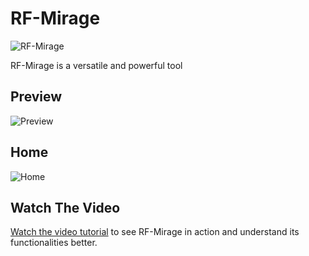# RF-Mirage

![RF-Mirage](https://github.com/usamahacker0/RF-Mirage/assets/39077959/a3c5616b-0653-430e-9b83-c7347708f008)

RF-Mirage is a versatile and powerful tool

## Preview

![Preview](https://github.com/usamahacker0/RF-Mirage/assets/39077959/3a282da9-2448-41d7-99d9-4a7851e087c9)

## Home

![Home](https://github.com/usamahacker0/RF-Mirage/assets/39077959/6efce76f-1785-453c-ac46-b7dff9873609)

## Watch The Video

[Watch the video tutorial](https://youtu.be/y55-2lnPVtM?si=Ma7mjI18304bhveW) to see RF-Mirage in action and understand its functionalities better.

